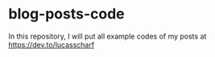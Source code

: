 # blog-posts-code
In this repository, I will put all example codes of my posts at https://dev.to/lucasscharf
